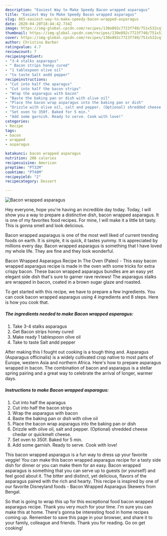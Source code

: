 ```yaml
---
description: "Easiest Way to Make Speedy Bacon wrapped asparagus"
title: "Easiest Way to Make Speedy Bacon wrapped asparagus"
slug: 865-easiest-way-to-make-speedy-bacon-wrapped-asparagus
date: 2020-04-20T18:44:42.734Z
image: https://img-global.cpcdn.com/recipes/130e892c7723f740/751x532cq70/bacon-wrapped-asparagus-recipe-main-photo.jpg
thumbnail: https://img-global.cpcdn.com/recipes/130e892c7723f740/751x532cq70/bacon-wrapped-asparagus-recipe-main-photo.jpg
cover: https://img-global.cpcdn.com/recipes/130e892c7723f740/751x532cq70/bacon-wrapped-asparagus-recipe-main-photo.jpg
author: Christina Barber
ratingvalue: 4.7
reviewcount: 7
recipeingredient:
- "3-4 stalks asparagus"
- " Bacon strips honey cured"
- "1 tablespoon olive oil"
- "to taste Salt andd pepper"
recipeinstructions:
- "Cut into half the aparagus"
- "Cut into half the bacon strips"
- "Wrap the asparagus with bacon"
- "Baste the baking pan or dish with olive oil"
- "Place the bacon wrap asparagus into the baking pan or dish"
- "Drizzle with olive oil, salt and pepper. (Optional) shredded cheese chedar or quickmelt cheese."
- "Set oven to 350f. Baked for 5 min."
- "Add some garnish. Ready to serve. Cook with love!"
categories:
- Recipe
tags:
- bacon
- wrapped
- asparagus

katakunci: bacon wrapped asparagus 
nutrition: 208 calories
recipecuisine: American
preptime: "PT32M"
cooktime: "PT48M"
recipeyield: "2"
recipecategory: Dessert

---
```



![Bacon wrapped asparagus](https://img-global.cpcdn.com/recipes/130e892c7723f740/751x532cq70/bacon-wrapped-asparagus-recipe-main-photo.jpg)

Hey everyone, hope you're having an incredible day today. Today, I will show you a way to prepare a distinctive dish, bacon wrapped asparagus. It is one of my favorites food recipes. For mine, I will make it a little bit tasty. This is gonna smell and look delicious.

Bacon wrapped asparagus is one of the most well liked of current trending foods on earth. It is simple, it is quick, it tastes yummy. It is appreciated by millions every day. Bacon wrapped asparagus is something that I have loved my whole life. They are fine and they look wonderful.

Bacon Wrapped Asparagus Recipe In The Oven (Paleo) - This easy bacon wrapped asparagus recipe is made in the oven with some tricks for extra crispy bacon. These bacon wrapped asparagus bundles are an easy yet elegant side dish that&#39;s sure to garner rave reviews! The asparagus stalks are wrapped in bacon, coated in a brown sugar glaze and roasted.


To get started with this recipe, we have to prepare a few ingredients. You can cook bacon wrapped asparagus using 4 ingredients and 8 steps. Here is how you cook that.

<!--inarticleads1-->

##### The ingredients needed to make Bacon wrapped asparagus:

1. Take 3-4 stalks asparagus
1. Get  Bacon strips honey cured
1. Make ready 1 tablespoon olive oil
1. Take to taste Salt andd pepper


After making this I fought out cooking is a tough thing and. Asparagus (Asparagus officinalis) is a widely cultivated crop native to most parts of Europe, western Asia and northern Africa. Here&#39;s how to prepare asparagus wrapped in bacon. The combination of bacon and asparagus is a stellar spring pairing and a great way to celebrate the arrival of longer, warmer days. 

<!--inarticleads2-->

##### Instructions to make Bacon wrapped asparagus:

1. Cut into half the aparagus
1. Cut into half the bacon strips
1. Wrap the asparagus with bacon
1. Baste the baking pan or dish with olive oil
1. Place the bacon wrap asparagus into the baking pan or dish
1. Drizzle with olive oil, salt and pepper. (Optional) shredded cheese chedar or quickmelt cheese.
1. Set oven to 350f. Baked for 5 min.
1. Add some garnish. Ready to serve. Cook with love!


This bacon wrapped asparagus is a fun way to dress up your favorite veggie! You can make this bacon wrapped asparagus recipe for a tasty side dish for dinner or you can make them for an easy. Bacon wrapped asparagus is something that you can serve up to guests (or yourself) and feel good about it. The bitter and distinct, yet delicious, flavors of the asparagus paired with the rich and hearty. This recipe is inspired by one of our favorite Disneyland foods - Bacon Wrapped Asparagus Skewers from Bengal. 

So that is going to wrap this up for this exceptional food bacon wrapped asparagus recipe. Thank you very much for your time. I'm sure you can make this at home. There's gonna be interesting food in home recipes coming up. Remember to save this page in your browser, and share it to your family, colleague and friends. Thank you for reading. Go on get cooking!
